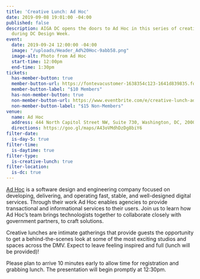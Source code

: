 ```yaml
---
title: 'Creative Lunch: Ad Hoc'
date: 2019-09-08 19:01:00 -04:00
published: false
description: AIGA DC opens the doors to Ad Hoc in this series of creative lunches
  during DC Design Week.
event:
  date: 2019-09-24 12:00:00 -04:00
  image: "/uploads/Header_Ad%20Hoc-9abb58.png"
  image-alt: Photo from Ad Hoc
  start-time: 12:00pm
  end-time: 1:30pm
tickets:
  has-member-button: true
  member-button-url: https://fontevacustomer-1638354c123-1641d839835.force.com/services/oauth2/authorize?client_id=3MVG9nthuDc9owbcOq7_07W.HriOQQPWTbMkrpOla.ajDQlTHf4_uby_mhwylcX.mJBU2O2SppTiZMS0J_HJd&response_type=code&redirect_uri=https://ikit.aiga.org/ikit_national_util/ikit-national-util-sso-redirect/&state=https%3A%2F%2Fdc.aiga.org%2Fevent%2Fcreative-lunch-ad-hoc%2F%3Fredirect_source%3Deventbrite_register
  member-button-label: "$10 Members"
  has-non-member-button: true
  non-member-button-url: https://www.eventbrite.com/e/creative-lunch-ad-hoc-tickets-72069504829
  non-member-button-label: "$15 Non-Members"
venue:
  name: Ad Hoc
  address: 444 North Capitol Street NW, Suite 730, Washington, DC, 20001
  directions: https://goo.gl/maps/A43oVMdhDzDg8biY6
filter-date:
  is-day-5: true
filter-time:
  is-daytime: true
filter-type:
  is-creative-lunch: true
filter-location:
  is-dc: true
---
```


[Ad Hoc](https://adhocteam.us/) is a software design and engineering company focused on developing, delivering, and operating fast, stable, and well-designed digital services. Through their work Ad Hoc enables agencies to provide transactional and informational services to their users. Join us to learn how Ad Hoc’s team brings technologists together to collaborate closely with government partners, to craft solutions.

Creative lunches are intimate gatherings that provide guests the opportunity to get a behind-the-scenes look at some of the most exciting studios and spaces across the DMV. Expect to leave feeling inspired and full (lunch will be provided)!

Please plan to arrive 10 minutes early to allow time for registration and grabbing lunch. The presentation will begin promptly at 12:30pm.

